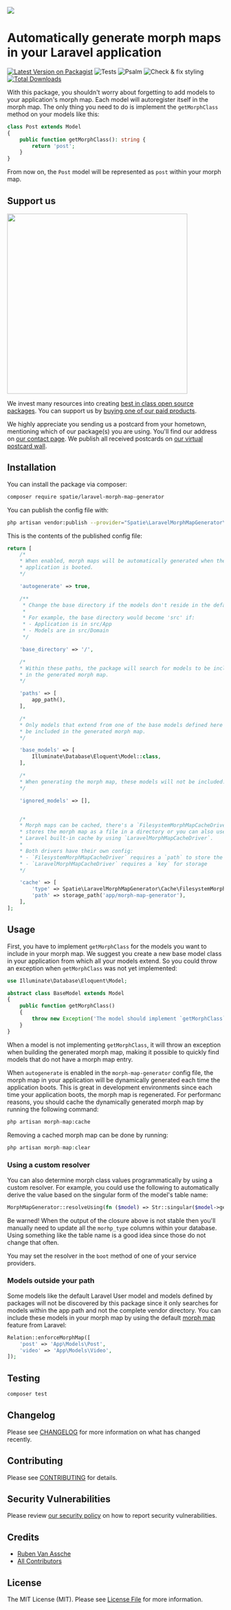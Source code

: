 
[<img src="https://github-ads.s3.eu-central-1.amazonaws.com/support-ukraine.svg?t=1" />](https://supportukrainenow.org)

# Automatically generate morph maps in your Laravel application

[![Latest Version on Packagist](https://img.shields.io/packagist/v/spatie/laravel-morph-map-generator.svg?style=flat-square)](https://packagist.org/packages/spatie/laravel-morph-map-generator)
![Tests](https://github.com/spatie/laravel-morph-map-generator/workflows/Tests/badge.svg)
![Psalm](https://github.com/spatie/laravel-morph-map-generator/workflows/Psalm/badge.svg)
![Check & fix styling](https://github.com/spatie/laravel-morph-map-generator/workflows/Check%20&%20fix%20styling/badge.svg)
[![Total Downloads](https://img.shields.io/packagist/dt/spatie/laravel-morph-map-generator.svg?style=flat-square)](https://packagist.org/packages/spatie/laravel-morph-map-generator)

With this package, you shouldn't worry about forgetting to add models to your application's morph map. Each model will autoregister itself in the morph map. The only thing you need to do is implement the `getMorphClass` method on your models like this:

```php
class Post extends Model
{
    public function getMorphClass(): string {
        return 'post';
    }
}
```

From now on, the `Post` model will be represented as `post` within your morph map.

## Support us

[<img src="https://github-ads.s3.eu-central-1.amazonaws.com/laravel-morph-map-generator.jpg?t=1" width="419px" />](https://spatie.be/github-ad-click/laravel-morph-map-generator)

We invest many resources into creating [best in class open source packages](https://spatie.be/open-source). You can support us by [buying one of our paid products](https://spatie.be/open-source/support-us).

We highly appreciate you sending us a postcard from your hometown, mentioning which of our package(s) you are using. You'll find our address on [our contact page](https://spatie.be/about-us). We publish all received postcards on [our virtual postcard wall](https://spatie.be/open-source/postcards).

## Installation

You can install the package via composer:

```bash
composer require spatie/laravel-morph-map-generator
```

You can publish the config file with:

```bash
php artisan vendor:publish --provider="Spatie\LaravelMorphMapGenerator\MorphMapGeneratorServiceProvider" --tag="config"
```

This is the contents of the published config file:

```php
return [
    /*
    * When enabled, morph maps will be automatically generated when the
    * application is booted.
    */

    'autogenerate' => true,

    /**
     * Change the base directory if the models don't reside in the default App namespace.
     *
     * For example, the base directory would become 'src' if:
     * - Application is in src/App
     * - Models are in src/Domain
     */

    'base_directory' => '/',

    /*
    * Within these paths, the package will search for models to be included
    * in the generated morph map.
    */

    'paths' => [
        app_path(),
    ],

    /*
    * Only models that extend from one of the base models defined here will
    * be included in the generated morph map.
    */

    'base_models' => [
        Illuminate\Database\Eloquent\Model::class,
    ],

    /*
    * When generating the morph map, these models will not be included.
    */

    'ignored_models' => [],


    /*
    * Morph maps can be cached, there's a `FilesystemMorphMapCacheDriver` which
    * stores the morph map as a file in a directory or you can also use the
    * Laravel built-in cache by using `LaravelMorphMapCacheDriver`.
    *
    * Both drivers have their own config:
    * - `FilesystemMorphMapCacheDriver` requires a `path` to store the file
    * - `LaravelMorphMapCacheDriver` requires a `key` for storage
    */

    'cache' => [
        'type' => Spatie\LaravelMorphMapGenerator\Cache\FilesystemMorphMapCacheDriver::class,
        'path' => storage_path('app/morph-map-generator'),
    ],
];
```

## Usage

First, you have to implement `getMorphClass` for the models you want to include in your morph map. We suggest you create a new base model class in your application from which all your models extend. So you could throw an exception when `getMorphClass` was not yet implemented:

```php
use Illuminate\Database\Eloquent\Model;

abstract class BaseModel extends Model
{
    public function getMorphClass()
    {
        throw new Exception('The model should implement `getMorphClass`');
    }
}
```

When a model is not implementing `getMorphClass`, it will throw an exception when building the generated morph map, making it possible to quickly find models that do not have a morph map entry.

When `autogenerate` is enabled in the `morph-map-generator` config file, the morph map in your application will be dynamically generated each time the application boots. This is great in development environments since each time your application boots, the morph map is regenerated. For performanc reasons, you should cache the dynamically generated morph map by running the following command:

```bash
php artisan morph-map:cache
```

Removing a cached morph map can be done by running:

```php
php artisan morph-map:clear
```

### Using a custom resolver

You can also determine morph class values programmatically by using a custom resolver. For example, you could use the following to automatically derive the value based on the singular form of the model's table name:

```php
MorphMapGenerator::resolveUsing(fn ($model) => Str::singular($model->getTable()));
```

Be warned! When the output of the closure above is not stable then you'll manually need to update all the `morhp_type` columns within your database. Using something like the table name is a good idea since those do not change that often.

You may set the resolver in the `boot` method of one of your service providers.

### Models outside your path

Some models like the default Laravel User model and models defined by packages will not be discovered by this package since it only searches for models within the app path and not the complete vendor directory. You can include these models in your morph map by using the default [morph map](https://laravel.com/docs/9.x/eloquent-relationships#custom-polymorphic-types) feature from Laravel:

```php
Relation::enforceMorphMap([
    'post' => 'App\Models\Post',
    'video' => 'App\Models\Video',
]);
```

## Testing

``` bash
composer test
```

## Changelog

Please see [CHANGELOG](CHANGELOG.md) for more information on what has changed recently.

## Contributing

Please see [CONTRIBUTING](https://github.com/spatie/.github/blob/main/CONTRIBUTING.md) for details.

## Security Vulnerabilities

Please review [our security policy](../../security/policy) on how to report security vulnerabilities.

## Credits

- [Ruben Van Assche](https://github.com/rubenvanassche)
- [All Contributors](../../contributors)

## License

The MIT License (MIT). Please see [License File](LICENSE.md) for more information.
